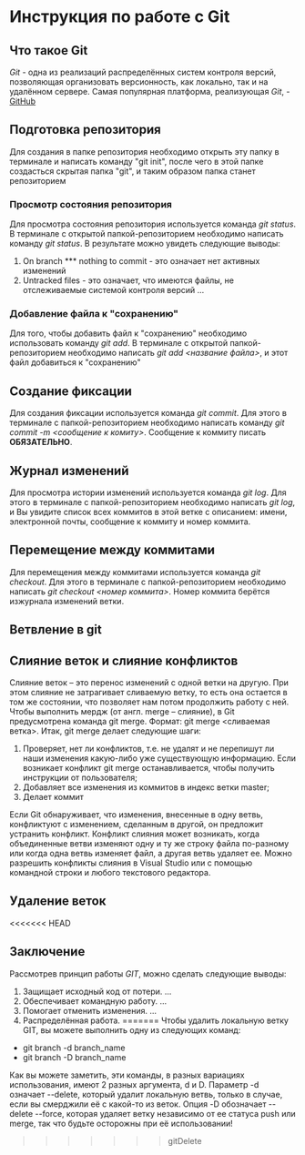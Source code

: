 # Инструкция по работе с Git

## Что такое Git
*Git* - одна из реализаций распределённых систем контроля версий, позволяющая организовать версионность, как локально, так и на удалённом сервере. Самая популярная платформа, реализующая *Git*, - [GitHub](https://github.com)

## Подготовка репозитория
Для создания в папке репозитория необходимо открыть эту папку в терминале и написать команду "git init", после чего в этой папке создасться скрытая папка "git", и таким образом папка станет репозиторием

### Просмотр состояния репозитория
Для просмотра состояния репозитория используется команда *git status*. В терминале с открытой папкой-репозиторием необходимо написать команду *git status*. В результате можно увидеть следующие выводы:
1. On branch *** nothing to commit - это означает нет активных изменений
2. Untracked files - это означает, что имеются файлы, не отслеживаемые системой контроля версий
...

### Добавление файла к "сохранению"
Для того, чтобы добавить файл к "сохранению" необходимо использовать команду *git add*. В терминале с открытой папкой-репозиторием необходимо написать *git add <название файла>*, и этот файл добавиться к "сохранению"

## Создание фиксации
Для создания фиксации используется команда *git commit*. Для этого в терминале с папкой-репозиторием необходимо написать команду *git commit -m <сообщение к комиту>*. Сообщение к коммиту писать **ОБЯЗАТЕЛЬНО**.

## Журнал изменений
Для просмотра истории изменений используется команда *git log*. Для этого в терминале с папкой-репозиторием необходимо написать *git log*, и Вы увидите список всех коммитов в этой ветке с описанием: имени, электронной почты, сообщение к коммиту и номер коммита.

## Перемещение между коммитами
Для перемещения между коммитами используется команда *git checkout*. Для этого в терминале с папкой-репозиторием необходимо написать *git checkout <номер коммита>*. Номер коммита берётся изжурнала изменений ветки.

## Ветвление в git

## Слияние веток и слияние конфликтов
Слияние веток – это перенос изменений с одной ветки на другую. При этом слияние не затрагивает сливаемую ветку, то есть она остается в том же состоянии, что позволяет нам потом продолжить работу с ней.
Чтобы выполнить мердж (от англ. merge – слияние), в Git предусмотрена команда git merge. Формат:
git merge <сливаемая ветка>.
Итак, git merge делает следующие шаги:
1. Проверяет, нет ли конфликтов, т.е. не удалят и не перепишут ли наши изменения какую-либо уже существующую информацию. Если возникает конфликт git merge останавливается, чтобы получить инструкции от пользователя;
2. Добавляет все изменения из коммитов в индекс ветки master;
3. Делает коммит

Если Git обнаруживает, что изменения, внесенные в одну ветвь, конфликтуют с изменением, сделанным в другой, он предложит устранить конфликт. Конфликт слияния может возникать, когда объединенные ветви изменяют одну и ту же строку файла по-разному или когда одна ветвь изменяет файл, а другая ветвь удаляет ее.
 Можно разрешить конфликты слияния в Visual Studio или с помощью командной строки и любого текстового редактора.

## Удаление веток
<<<<<<< HEAD

## Заключение
Рассмотрев принцип работы *GIT*, можно сделать следующие выводы:
1. Защищает исходный код от потери. ...
2. Обеспечивает командную работу. ...
3. Помогает отменить изменения. ...
4. Распределённая работа.
=======
Чтобы удалить локальную ветку GIT, вы можете выполнить одну из следующих команд:
+ git branch -d branch_name
+ git branch -D branch_name

Как вы можете заметить, эти команды, в разных вариациях использования, имеют 2 разных аргумента, d и D.
Параметр -d означает --delete, который удалит локальную ветвь, только в случае, если вы смерджили её с какой-то из веток.
Опция -D обозначает --delete --force, которая удаляет ветку независимо от ее статуса push или merge, так что будьте осторожны при её использовании!
>>>>>>> gitDelete
